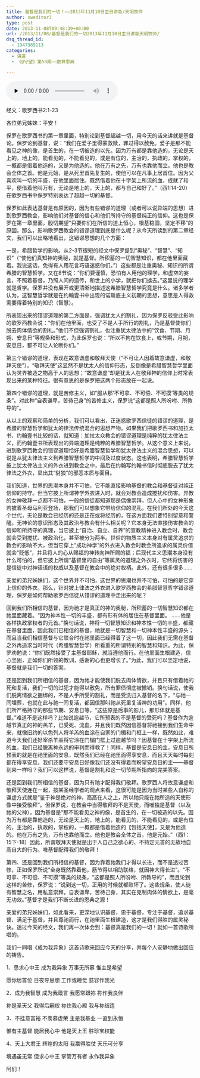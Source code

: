 ```yaml
---
title: 基督是我们的一切！——2013年11月10日主日讲章/天明牧师
author: sweditor3
type: post
date: 2013-11-08T09:48:39+00:00
url: /2013/11/08/基督是我们的一切2013年11月10日主日讲章天明牧师/
dsq_thread_id:
  - 1947389113
categories:
  - 讲道
  - 《@守望》第58期——数算恩典

---
```

<div id="c-9435" class="grandmp3">
  <audio src="https://t5.shwchurch.org/wp-content/uploads/2013/11/2013年11月10日讲道【音频】.mp3" controls false preload="none" autobuffer="false"></audio>
</div>

经文：歌罗西书2:1-23

各位弟兄姊妹：平安！

保罗在歌罗西书的第一章里面，特别论到基督超越一切，用今天的话来讲就是基督论。保罗论到基督，说：“我们在爱子里得蒙救赎，罪过得以赦免。爱子是那不能看见之神的像，是首生的，在一切被造的以先。因为万有都是靠他造的，无论是天上的，地上的，能看见的，不能看见的，或是有位的，主治的，执政的，掌权的，一概都是借着他造的，又是为他造的。他在万有之先，万有也靠他而立。他也是教会全体之首。他是元始，是从死里首先复生的，使他可以在凡事上居首位。因为父喜欢叫一切的丰盛，在他里面居住。既然借着他在十字架上所流的血，成就了和平，便借着他叫万有，无论是地上的，天上的，都与自己和好了。”（西1:14-20）在歌罗西书中保罗特别表达了超越一切的基督。

保罗如此表达基督是有原因的，因为有些错谬的道理（或者可以说异端的思想）进到歌罗西教会，影响他们对基督的信心和他们所持守的基督纯正的信仰。这也是保罗在第一章里面，殷切期望“只要你们在所信的道上恒心，根基稳固，坚定不移”的原因。那么，影响歌罗西教会的错谬道理到底是什么呢？从今天所读到的第二章经文，我们可以出略地看出，这错谬思想的几个方面：

一是，希腊哲学的影响。从2-3节很短的经文中保罗提到“奥秘”、“智慧”、“知识”（“使他们真知神的奥秘，就是基督。所积蓄的一切智慧知识，都在他里面藏着。我说这话，免得有人用花言巧语迷惑你们。”）这些都是注重奥秘、知识的所谓希腊的智慧哲学。又在8节说：“你们要谨慎，恐怕有人用他的理学，和虚空的妄言，不照着基督，乃照人间的遗传，和世上的小学，就把你们掳去。”这里说的理学就是哲学。保罗并没有展开或更清晰地描述这希腊智慧哲学究竟是什么。诸多学者认为，这智慧哲学就是在约翰壹书中出现的诺斯底主义初期的思想，意思是人得救需要得着特别的知识（智慧）。

所表现出来的错谬道理的第二方面是，强调犹太人的割礼，因为保罗反驳受此影响的歌罗西教会说：“你们在他里面，也受了不是人手所行的割礼，乃是基督使你们脱去肉体情欲的割礼。”他们不但强调割礼，也注重犹太律法中的“饮食、节期、月朔、安息日”等规条和形式，为此保罗也说：“所以不拘在饮食上，或节期，月朔，安息日，都不可让人论断你们。”

第三个错谬的道理，表现在故意谦虚和敬拜天使（“不可让人因着故意谦虚，和敬拜天使”）。“敬拜天使”这显然不是犹太人的信仰形态，反倒像是希腊智慧哲学里面认为灵界被造之物高于人的思想；“故意谦虚”却是犹太人在敬拜神的信仰上时常表现出来的某种特征。很有意思的是保罗把这两个形态放在一起说。

第四个错谬的道理，就是苦修主义，如“服从那‘不可拿、不可偿、不可摸’等类的规条”。对此种“自表谦卑，苦待己身”的苦修主义，保罗说“这都是照人所吩咐、所教导的”。

从以上的观察和简单的分析，我们可以看出，正迷惑歌罗西信徒的错谬的道理，是希腊的智慧哲学和犹太的律法传统混合的思想产物。如果我们把歌罗西书和加拉太书、约翰壹书比较的话，就知道：加拉太众教会的错谬道理是纯粹的犹太律法主义，而约翰壹书所表现出的异端道理是纯粹的希腊智慧哲学。从这个意义上来说，进到歌罗西教会的错谬道理恰好是希腊智慧哲学和犹太律法主义的混合思想，可以说是从犹太律法主义到希腊智慧哲学的中间及过度状态。这也表明，希腊智慧哲学披上犹太律法主义的外衣进到教会之中，最后在约翰写约翰书信时彻底脱去了犹太律法之外衣，显出其“豺狼”的邪恶本质与面目。

我们知道，世界的思潮本身并不可怕，它不能直接影响基督的教会和基督徒对纯正信仰的持守。但当它披上所谓神学外衣进入时，就会对教会造成搅扰和伤害。异教的女神敬拜一点都不可怕，一般的信徒都知道那是偶像崇拜，但人心中的女神形象若披着圣母马利亚登场，那我们可以想象它带给信仰的混乱。在我们所处的今天这个世代，无论是教会已经历的还是正在或将经历的，在这方面我们要特别留意和警醒。无神论的意识形态及其政治与教会有什么相关呢？它本身无法直接伤害教会的信仰和所持守的真理，当它披上“自治、自立、自养”的宣教精神进入教会时，教会就会受到搅扰、被政治化，甚至被分为两半。世俗的物质主义本身对有属灵追求的教会的影响不大，但当它穿上“成功神学”的外衣进入教会时教会所追求的属灵价值就会“贬低”，并且将人的心从赐福的神转向神所赐的福；后现代主义思潮本身没有什么可怕的，但它披上所谓“基督里的自由”等属灵的道理之外衣时，它终将伤害的是信徒中对神话语的权威以及基督在教会中的绝对权柄。此外，还有很多很多……

亲爱的弟兄姊妹们，这个世界并不可怕，这世界的思潮也并不可怕，可怕的是它穿上信仰的外衣。那么，针对披上律法之外衣进入歌罗西教会的希腊智慧哲学错谬道理，保罗是如何帮助歌罗西信徒从错谬的道理中走出来的呢？

回到我们所相信的基督，因为祂才是真正的神的奥秘，所积蓄的一切智慧知识都在祂里面藏着。“因为神本性一切的丰盛，都有形有体的居住在基督里面。 ……他是各样执政掌权者的元首。”换句话说，神将一切智慧知识和神本性一切的丰盛，都藏在基督里面，因此我们已相信的基督，祂就是一切智慧和一切神本性丰盛的源头；而且当我们相信基督与它联合时在祂里面已经得着了这一切，因此我们无需在基督之外再追求当时时代（希腊智慧哲学）所看重的所谓特别的智慧和知识。为此，保罗劝勉说：“你们既然接受了主基督耶稣，就当遵他而行。在他里面生根建造，信心坚固，正如你们所领的教训，感谢的心也更增长了。”为此，我们可以坚定地说，基督就是我们一切的答案。

还是回到我们所相信的基督，因为祂才能使我们脱去肉体情欲，并且只有借着祂的死和复活，我们一切的过犯才能得以赦免，所有罪债彻底被撤销。换句话说，使我们脱离情欲之捆绑的，不是人手所受的割礼，而是受洗归入基督的名下，“与祂一同埋葬，也就在此与祂一同复活，都因信那叫祂从死里复活神的功用”。同样，他们所严格持守的那些节期、安息日等，“这些原是后事的影儿，那形体就是基督。”难道不是这样吗？比如说逾越节，它所预表的不是基督的受死吗？基督作为逾越节真正的神的羔羊，已受死、流血，并且我们既然因信基督将祂接到我们生命中来，就像旧约的以色列人将羊羔的血涂在自家的门楣和门框上一样，既然如此，难道今天我们还好宰杀羊羔将它涂在门楣门框上过逾越节吗？因基督在十字架上所流的血，我们已经脱离神永远的审判而得救了！同样，基督是安息日的主，安息日所预表的就是在祂里面的安息，既然我们已经在祂里面得享安息，而且天天每时每刻都在得享安息，我们还要守安息日好像我们还没有得着而盼望安息日的主——基督到来一样吗？我们可以这样说，基督是割礼和这一切节期所指向的完美答案。

还是回到我们所相信的基督，因为只有祂才配得我们敬拜。歌罗西人将故意谦虚和敬拜天使连在一起，按某圣经学者的观点来看，这很可能是因为当时某些人自称的谦虚方式就是“鉴于神是绝对的神，高高在人之上，所以祂只能在祂所造的天使形像中接受敬拜”。但保罗说，在教会中当得敬拜的不是天使，而唯独是基督（以及祂的父神），因为基督是“那不能看见之神的像，是首生的，在一切被造的以先。因为万有都是靠他造的，无论是天上的，地上的，能看见的，不能看见的，或是有位的，主治的，执政的，掌权的，一概都是借着他造的【包括天使】，又是为他造的。他在万有之先，万有也靠他而立。他也是教会全体之首。他是元始。”（西1：15下-18）因此，所谓敬拜天使就是出于人自己之欲心的、不持定元首的无故地自高自大的行为。唯基督配得我们的敬拜！

第四、还是回到我们所相信的基督，因为靠着祂我们才得以长进，而不是透过苦修，正如保罗所说“全身既然靠着他，筋节得以相助联络，就因神大得长进”。“不可拿、不可偿、不可摸”等类的规条，“这都是照人所吩咐、所教导的”，而且论到这样的苦修，保罗说：“说到这一切，正用的时候就都败坏了。这些规条，使人徒有智慧之名，用私意崇拜，自表谦卑，苦待己身，其实在克制肉体的情欲上，是毫无功效。”基督才是我们不断长进的恩典之源！

亲爱的弟兄姊妹们，如此看来，更深地认识基督，忠于基督，专注于基督，追求基督、满足于基督，并且尊祂而行，在祂里面生根建造，这才是我们得胜的属灵秘诀。透过今天的经文，我们再一次体会到：基督真是我们的一切！就如一首诗歌所唱的。

我们一同唱《成为我异象》这首诗歌来回应今天的分享，并每个人安静地做出回应的祷告。

1、恳求心中王 成为我异象 万事无所慕 惟主是希望
  
愿你居首位 日夜导思想 工作或睡觉 慈容作我光
  
2、成为我智慧 成为我箴言 我愿常跟祢 祢作我良伴
  
祢是圣天父 我得后嗣权 祢住我心殿 我与祢结连

3、不挂意富裕 不羡慕虚荣 主是我基业 一直到永恒
  
惟有主基督 能居我心中 他是天上王 胜珍宝权能
  
4、天上大君王 辉煌的太阳 我赢得胜仗 天乐可分享
  
境遇虽无常 但求心中王 掌管万有者 永作我异象

阿们！